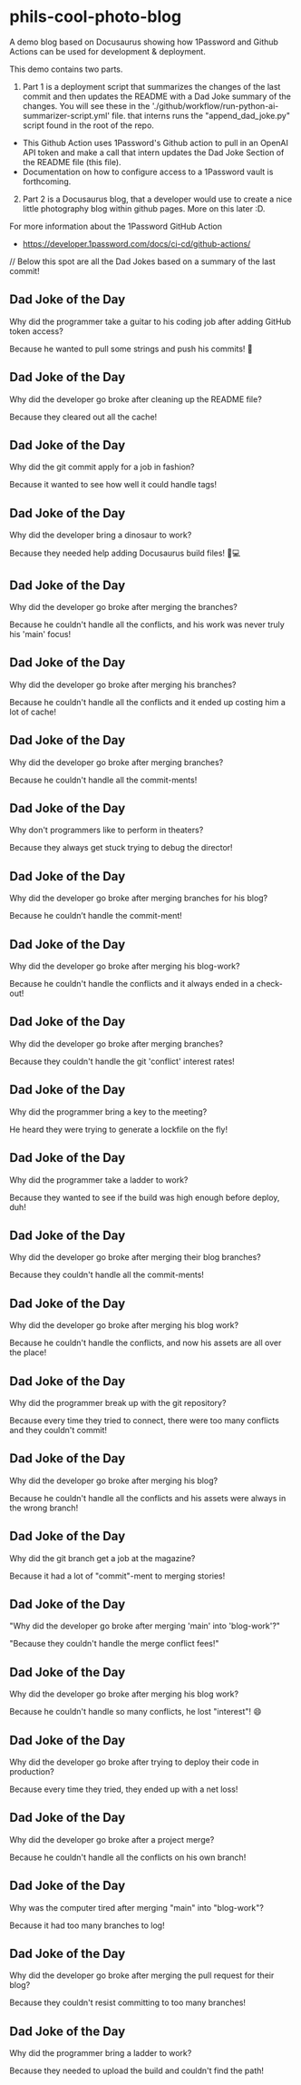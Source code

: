 # phils-cool-photo-blog

A demo blog based on Docusaurus showing how 1Password and Github Actions can be used for development &amp; deployment.

This demo contains two parts.

1. Part 1 is a deployment script that summarizes the changes of the last commit and then updates the README with a Dad Joke summary of the changes. You will see these in the './github/workflow/run-python-ai-summarizer-script.yml' file. that interns runs the "append_dad_joke.py" script found in the root of the repo.

- This Github Action uses 1Password's Github action to pull in an OpenAI API token and make a call that intern updates the Dad Joke Section of the README file (this file).
- Documentation on how to configure access to a 1Password vault is forthcoming.

2. Part 2 is a Docusaurus blog, that a developer would use to create a nice little photography blog within github pages. More on this later :D.

For more information about the 1Password GitHub Action

- https://developer.1password.com/docs/ci-cd/github-actions/

// Below this spot are all the Dad Jokes based on a summary of the last commit!

## Dad Joke of the Day

Why did the programmer take a guitar to his coding job after adding GitHub token access?

Because he wanted to pull some strings and push his commits! 🎸

## Dad Joke of the Day

Why did the developer go broke after cleaning up the README file?

Because they cleared out all the cache!

## Dad Joke of the Day

Why did the git commit apply for a job in fashion?

Because it wanted to see how well it could handle tags!

## Dad Joke of the Day

Why did the developer bring a dinosaur to work?

Because they needed help adding Docusaurus build files! 🦖💻

## Dad Joke of the Day

Why did the developer go broke after merging the branches?

Because he couldn't handle all the conflicts, and his work was never truly his 'main' focus!

## Dad Joke of the Day

Why did the developer go broke after merging his branches?

Because he couldn't handle all the conflicts and it ended up costing him a lot of cache!

## Dad Joke of the Day

Why did the developer go broke after merging branches?

Because he couldn't handle all the commit-ments!

## Dad Joke of the Day

Why don't programmers like to perform in theaters?

Because they always get stuck trying to debug the director!

## Dad Joke of the Day

Why did the developer go broke after merging branches for his blog?

Because he couldn’t handle the commit-ment!

## Dad Joke of the Day

Why did the developer go broke after merging his blog-work?

Because he couldn't handle the conflicts and it always ended in a check-out!

## Dad Joke of the Day

Why did the developer go broke after merging branches?

Because they couldn't handle the git 'conflict' interest rates!

## Dad Joke of the Day

Why did the programmer bring a key to the meeting?

He heard they were trying to generate a lockfile on the fly!

## Dad Joke of the Day

Why did the programmer take a ladder to work?

Because they wanted to see if the build was high enough before deploy, duh!

## Dad Joke of the Day

Why did the developer go broke after merging their blog branches?

Because they couldn't handle all the commit-ments!

## Dad Joke of the Day

Why did the developer go broke after merging his blog work?

Because he couldn't handle the conflicts, and now his assets are all over the place!

## Dad Joke of the Day

Why did the programmer break up with the git repository?

Because every time they tried to connect, there were too many conflicts and they couldn't commit!

## Dad Joke of the Day

Why did the developer go broke after merging his blog?

Because he couldn't handle all the conflicts and his assets were always in the wrong branch!

## Dad Joke of the Day

Why did the git branch get a job at the magazine?

Because it had a lot of "commit"-ment to merging stories!

## Dad Joke of the Day

"Why did the developer go broke after merging 'main' into 'blog-work'?"

"Because they couldn't handle the merge conflict fees!"

## Dad Joke of the Day

Why did the developer go broke after merging his blog work?

Because he couldn't handle so many conflicts, he lost "interest"! 😄

## Dad Joke of the Day

Why did the developer go broke after trying to deploy their code in production?

Because every time they tried, they ended up with a net loss!

## Dad Joke of the Day

Why did the developer go broke after a project merge?

Because he couldn't handle all the conflicts on his own branch!

## Dad Joke of the Day

Why was the computer tired after merging "main" into "blog-work"?

Because it had too many branches to log!

## Dad Joke of the Day

Why did the developer go broke after merging the pull request for their blog?

Because they couldn't resist committing to too many branches!


## Dad Joke of the Day
Why did the programmer bring a ladder to work?

Because they needed to upload the build and couldn't find the path!
